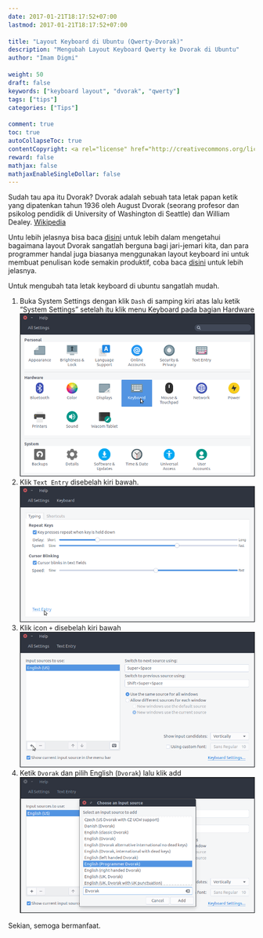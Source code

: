```yaml
---
date: 2017-01-21T18:17:52+07:00
lastmod: 2017-01-21T18:17:52+07:00

title: "Layout Keyboard di Ubuntu (Qwerty-Dvorak)"
description: "Mengubah Layout Keyboard Qwerty ke Dvorak di Ubuntu"
author: "Imam Digmi"

weight: 50
draft: false
keywords: ["keyboard layout", "dvorak", "qwerty"]
tags: ["tips"]
categories: ["Tips"]

comment: true
toc: true
autoCollapseToc: true
contentCopyright: <a rel="license" href="http://creativecommons.org/licenses/by-nc-nd/4.0/">CC BY-NC-ND 4.0</a>
reward: false
mathjax: false
mathjaxEnableSingleDollar: false
---
```



Sudah tau apa itu Dvorak? Dvorak adalah sebuah tata letak papan ketik yang dipatenkan tahun 1936 oleh August Dvorak (seorang profesor dan psikolog pendidik di University of Washington di Seattle) dan William Dealey.  [Wikipedia](https://en.wikipedia.org/wiki/Dvorak_Simplified_Keyboard)

Untu lebih jelasnya bisa baca [disini](http://www.dvorak-keyboard.com/) untuk lebih dalam mengetahui bagaimana layout Dvorak sangatlah berguna bagi jari-jemari kita, dan para programmer handal juga biasanya menggunakan layout keyboard ini untuk membuat penulisan kode semakin produktif, coba baca [disini](http://www.kaufmann.no/roland/dvorak/) untuk lebih jelasnya.

Untuk mengubah tata letak keyboard di ubuntu sangatlah mudah.

1. Buka System Settings dengan klik `Dash` di samping kiri atas lalu ketik “System Settings” setelah itu klik menu Keyboard pada bagian Hardware
![Figure 1](/images/layout-keyboard-dvorak-di-ubuntu/1.png)
2. Klik `Text Entry` disebelah kiri bawah.
![Figure 2](/images/layout-keyboard-dvorak-di-ubuntu/2.png)
3. Klik icon `+` disebelah kiri bawah
![Figure 3](/images/layout-keyboard-dvorak-di-ubuntu/3.png)
4. Ketik `Dvorak` dan pilih English (`Dvorak`) lalu klik add
![Figure 4](/images/layout-keyboard-dvorak-di-ubuntu/4.png)

Sekian, semoga bermanfaat.